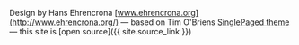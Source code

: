 

Design by Hans Ehrencrona [www.ehrencrona.org](http://www.ehrencrona.org/)
&mdash; based on Tim O'Briens
[SinglePaged theme](https://github.com/t413/SinglePaged)
&mdash;
this site is [open source]({{ site.source_link }})

